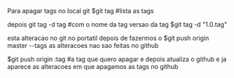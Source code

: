 Para apagar tags no local git
$git tag    #lista as tags

depois git tag -d tag   #com o nome da tag versao da tag
$git tag -d "1.0.tag"

esta alteracao no git no portatil depois de fazermos o $git push origin master --tags
as alteracoes nao sao feitas no github

$git push origin :tag   #a tag que quero apagar e depois atualiza o github
                         e ja aparece as alteracoes em que apagamos as tags no github
